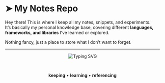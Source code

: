 # ➤ My Notes Repo

Hey there! This is where I keep all my notes, snippets, and experiments.  
It’s basically my personal knowledge base, covering different **languages, frameworks, and libraries** I’ve learned or explored.  

Nothing fancy, just a place to store what I don’t want to forget.

---

<div align="center">

![Typing SVG](https://readme-typing-svg.demolab.com?font=JetBrains+Mono&size=18&duration=4000&pause=800&color=58A6FF&center=true&vCenter=true&width=600&lines=Personal+Notes;All+Languages;Frameworks+%26+Libraries;A+place+to+keep+everything)

<br/>

**keeping** • **learning** • **referencing**

</div>
